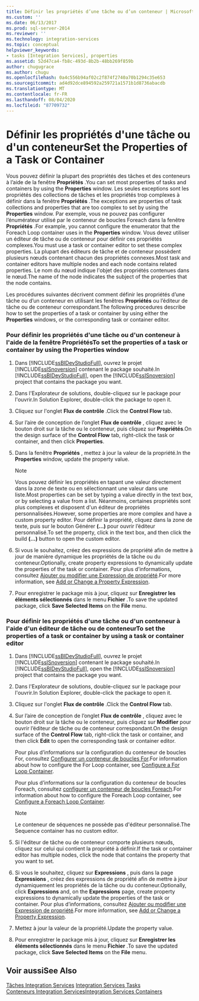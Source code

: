 ```yaml
---
title: Définir les propriétés d’une tâche ou d’un conteneur | Microsoft Docs
ms.custom: ''
ms.date: 06/13/2017
ms.prod: sql-server-2014
ms.reviewer: ''
ms.technology: integration-services
ms.topic: conceptual
helpviewer_keywords:
- tasks [Integration Services], properties
ms.assetid: 52d47ca4-fb8c-493d-8b2b-48bb269f859b
author: chugugrace
ms.author: chugu
ms.openlocfilehash: 0a4c556b94af02c2f874f2740a70b1294c35e653
ms.sourcegitcommit: ad4d92dce894592a259721a1571b1d8736abacdb
ms.translationtype: MT
ms.contentlocale: fr-FR
ms.lasthandoff: 08/04/2020
ms.locfileid: "87709732"
---
```

# <a name="set-the-properties-of-a-task-or-container"></a><span data-ttu-id="fcc20-102">Définir les propriétés d'une tâche ou d'un conteneur</span><span class="sxs-lookup"><span data-stu-id="fcc20-102">Set the Properties of a Task or Container</span></span>
  <span data-ttu-id="fcc20-103">Vous pouvez définir la plupart des propriétés des tâches et des conteneurs à l’aide de la fenêtre **Propriétés** .</span><span class="sxs-lookup"><span data-stu-id="fcc20-103">You can set most properties of tasks and containers by using the **Properties** window.</span></span> <span data-ttu-id="fcc20-104">Les seules exceptions sont les propriétés des collections de tâches et les propriétés trop complexes à définir dans la fenêtre **Propriétés** .</span><span class="sxs-lookup"><span data-stu-id="fcc20-104">The exceptions are properties of task collections and properties that are too complex to set by using the **Properties** window.</span></span> <span data-ttu-id="fcc20-105">Par exemple, vous ne pouvez pas configurer l’énumérateur utilisé par le conteneur de boucles Foreach dans la fenêtre **Propriétés** .</span><span class="sxs-lookup"><span data-stu-id="fcc20-105">For example, you cannot configure the enumerator that the Foreach Loop container uses in the **Properties** window.</span></span> <span data-ttu-id="fcc20-106">Vous devez utiliser un éditeur de tâche ou de conteneur pour définir ces propriétés complexes.</span><span class="sxs-lookup"><span data-stu-id="fcc20-106">You must use a task or container editor to set these complex properties.</span></span> <span data-ttu-id="fcc20-107">La plupart des éditeurs de tâche et de conteneur possèdent plusieurs nœuds contenant chacun des propriétés connexes.</span><span class="sxs-lookup"><span data-stu-id="fcc20-107">Most task and container editors have multiple nodes and each node contains related properties.</span></span> <span data-ttu-id="fcc20-108">Le nom du nœud indique l'objet des propriétés contenues dans le nœud.</span><span class="sxs-lookup"><span data-stu-id="fcc20-108">The name of the node indicates the subject of the properties that the node contains.</span></span>  
  
 <span data-ttu-id="fcc20-109">Les procédures suivantes décrivent comment définir les propriétés d’une tâche ou d’un conteneur en utilisant les fenêtres **Propriétés** ou l’éditeur de tâche ou de conteneur correspondant.</span><span class="sxs-lookup"><span data-stu-id="fcc20-109">The following procedures describe how to set the properties of a task or container by using either the **Properties** windows, or the corresponding task or container editor.</span></span>  
  
### <a name="to-set-the-properties-of-a-task-or-container-by-using-the-properties-window"></a><span data-ttu-id="fcc20-110">Pour définir les propriétés d'une tâche ou d'un conteneur à l'aide de la fenêtre Propriétés</span><span class="sxs-lookup"><span data-stu-id="fcc20-110">To set the properties of a task or container by using the Properties window</span></span>  
  
1.  <span data-ttu-id="fcc20-111">Dans [!INCLUDE[ssBIDevStudioFull](../includes/ssbidevstudiofull-md.md)], ouvrez le projet [!INCLUDE[ssISnoversion](../includes/ssisnoversion-md.md)] contenant le package souhaité.</span><span class="sxs-lookup"><span data-stu-id="fcc20-111">In [!INCLUDE[ssBIDevStudioFull](../includes/ssbidevstudiofull-md.md)], open the [!INCLUDE[ssISnoversion](../includes/ssisnoversion-md.md)] project that contains the package you want.</span></span>  
  
2.  <span data-ttu-id="fcc20-112">Dans l'Explorateur de solutions, double-cliquez sur le package pour l'ouvrir.</span><span class="sxs-lookup"><span data-stu-id="fcc20-112">In Solution Explorer, double-click the package to open it.</span></span>  
  
3.  <span data-ttu-id="fcc20-113">Cliquez sur l'onglet **Flux de contrôle** .</span><span class="sxs-lookup"><span data-stu-id="fcc20-113">Click the **Control Flow** tab.</span></span>  
  
4.  <span data-ttu-id="fcc20-114">Sur l’aire de conception de l’onglet **Flux de contrôle** , cliquez avec le bouton droit sur la tâche ou le conteneur, puis cliquez sur **Propriétés**.</span><span class="sxs-lookup"><span data-stu-id="fcc20-114">On the design surface of the **Control Flow** tab, right-click the task or container, and then click **Properties**.</span></span>  
  
5.  <span data-ttu-id="fcc20-115">Dans la fenêtre **Propriétés** , mettez à jour la valeur de la propriété.</span><span class="sxs-lookup"><span data-stu-id="fcc20-115">In the **Properties** window, update the property value.</span></span>  
  
    > [!NOTE]  
    >  <span data-ttu-id="fcc20-116">Vous pouvez définir les propriétés en tapant une valeur directement dans la zone de texte ou en sélectionnant une valeur dans une liste.</span><span class="sxs-lookup"><span data-stu-id="fcc20-116">Most properties can be set by typing a value directly in the text box, or by selecting a value from a list.</span></span> <span data-ttu-id="fcc20-117">Néanmoins, certaines propriétés sont plus complexes et disposent d'un éditeur de propriétés personnalisées.</span><span class="sxs-lookup"><span data-stu-id="fcc20-117">However, some properties are more complex and have a custom property editor.</span></span> <span data-ttu-id="fcc20-118">Pour définir la propriété, cliquez dans la zone de texte, puis sur le bouton Générer **(...)** pour ouvrir l’éditeur personnalisé.</span><span class="sxs-lookup"><span data-stu-id="fcc20-118">To set the property, click in the text box, and then click the build **(...)** button to open the custom editor.</span></span>  
  
6.  <span data-ttu-id="fcc20-119">Si vous le souhaitez, créez des expressions de propriété afin de mettre à jour de manière dynamique les propriétés de la tâche ou du conteneur.</span><span class="sxs-lookup"><span data-stu-id="fcc20-119">Optionally, create property expressions to dynamically update the properties of the task or container.</span></span> <span data-ttu-id="fcc20-120">Pour plus d’informations, consultez [Ajouter ou modifier une Expression de propriété](expressions/add-or-change-a-property-expression.md).</span><span class="sxs-lookup"><span data-stu-id="fcc20-120">For more information, see [Add or Change a Property Expression](expressions/add-or-change-a-property-expression.md).</span></span>  
  
7.  <span data-ttu-id="fcc20-121">Pour enregistrer le package mis à jour, cliquez sur **Enregistrer les éléments sélectionnés** dans le menu **Fichier** .</span><span class="sxs-lookup"><span data-stu-id="fcc20-121">To save the updated package, click **Save Selected Items** on the **File** menu.</span></span>  
  
### <a name="to-set-the-properties-of-a-task-or-container-by-using-a-task-or-container-editor"></a><span data-ttu-id="fcc20-122">Pour définir les propriétés d'une tâche ou d'un conteneur à l'aide d'un éditeur de tâche ou de conteneur</span><span class="sxs-lookup"><span data-stu-id="fcc20-122">To set the properties of a task or container by using a task or container editor</span></span>  
  
1.  <span data-ttu-id="fcc20-123">Dans [!INCLUDE[ssBIDevStudioFull](../includes/ssbidevstudiofull-md.md)], ouvrez le projet [!INCLUDE[ssISnoversion](../includes/ssisnoversion-md.md)] contenant le package souhaité.</span><span class="sxs-lookup"><span data-stu-id="fcc20-123">In [!INCLUDE[ssBIDevStudioFull](../includes/ssbidevstudiofull-md.md)], open the [!INCLUDE[ssISnoversion](../includes/ssisnoversion-md.md)] project that contains the package you want.</span></span>  
  
2.  <span data-ttu-id="fcc20-124">Dans l'Explorateur de solutions, double-cliquez sur le package pour l'ouvrir.</span><span class="sxs-lookup"><span data-stu-id="fcc20-124">In Solution Explorer, double-click the package to open it.</span></span>  
  
3.  <span data-ttu-id="fcc20-125">Cliquez sur l'onglet **Flux de contrôle** .</span><span class="sxs-lookup"><span data-stu-id="fcc20-125">Click the **Control Flow** tab.</span></span>  
  
4.  <span data-ttu-id="fcc20-126">Sur l’aire de conception de l’onglet **Flux de contrôle** , cliquez avec le bouton droit sur la tâche ou le conteneur, puis cliquez sur **Modifier** pour ouvrir l’éditeur de tâche ou de conteneur correspondant.</span><span class="sxs-lookup"><span data-stu-id="fcc20-126">On the design surface of the **Control Flow** tab, right-click the task or container, and then click **Edit** to open the corresponding task or container editor.</span></span>  
  
     <span data-ttu-id="fcc20-127">Pour plus d’informations sur la configuration du conteneur de boucles For, consultez [Configurer un conteneur de boucles For](control-flow/for-loop-container.md).</span><span class="sxs-lookup"><span data-stu-id="fcc20-127">For information about how to configure the For Loop container, see [Configure a For Loop Container](control-flow/for-loop-container.md).</span></span>  
  
     <span data-ttu-id="fcc20-128">Pour plus d’informations sur la configuration du conteneur de boucles Foreach, consultez [configurer un conteneur de boucles Foreach](control-flow/foreach-loop-container.md).</span><span class="sxs-lookup"><span data-stu-id="fcc20-128">For information about how to configure the Foreach Loop container, see [Configure a Foreach Loop Container](control-flow/foreach-loop-container.md).</span></span>  
  
    > [!NOTE]  
    >  <span data-ttu-id="fcc20-129">Le conteneur de séquences ne possède pas d'éditeur personnalisé.</span><span class="sxs-lookup"><span data-stu-id="fcc20-129">The Sequence container has no custom editor.</span></span>  
  
5.  <span data-ttu-id="fcc20-130">Si l'éditeur de tâche ou de conteneur comporte plusieurs nœuds, cliquez sur celui qui contient la propriété à définir.</span><span class="sxs-lookup"><span data-stu-id="fcc20-130">If the task or container editor has multiple nodes, click the node that contains the property that you want to set.</span></span>  
  
6.  <span data-ttu-id="fcc20-131">Si vous le souhaitez, cliquez sur **Expressions** , puis dans la page **Expressions** , créez des expressions de propriété afin de mettre à jour dynamiquement les propriétés de la tâche ou du conteneur.</span><span class="sxs-lookup"><span data-stu-id="fcc20-131">Optionally, click **Expressions** and, on the **Expressions** page, create property expressions to dynamically update the properties of the task or container.</span></span> <span data-ttu-id="fcc20-132">Pour plus d’informations, consultez [Ajouter ou modifier une Expression de propriété](expressions/add-or-change-a-property-expression.md).</span><span class="sxs-lookup"><span data-stu-id="fcc20-132">For more information, see [Add or Change a Property Expression](expressions/add-or-change-a-property-expression.md).</span></span>  
  
7.  <span data-ttu-id="fcc20-133">Mettez à jour la valeur de la propriété.</span><span class="sxs-lookup"><span data-stu-id="fcc20-133">Update the property value.</span></span>  
  
8.  <span data-ttu-id="fcc20-134">Pour enregistrer le package mis à jour, cliquez sur **Enregistrer les éléments sélectionnés** dans le menu **Fichier** .</span><span class="sxs-lookup"><span data-stu-id="fcc20-134">To save the updated package, click **Save Selected Items** on the **File** menu.</span></span>  
  
## <a name="see-also"></a><span data-ttu-id="fcc20-135">Voir aussi</span><span class="sxs-lookup"><span data-stu-id="fcc20-135">See Also</span></span>  
 <span data-ttu-id="fcc20-136">[Tâches Integration Services](control-flow/integration-services-tasks.md) </span><span class="sxs-lookup"><span data-stu-id="fcc20-136">[Integration Services Tasks](control-flow/integration-services-tasks.md) </span></span>  
 [<span data-ttu-id="fcc20-137">Conteneurs Integration Services</span><span class="sxs-lookup"><span data-stu-id="fcc20-137">Integration Services Containers</span></span>](control-flow/integration-services-containers.md)  
  
  
